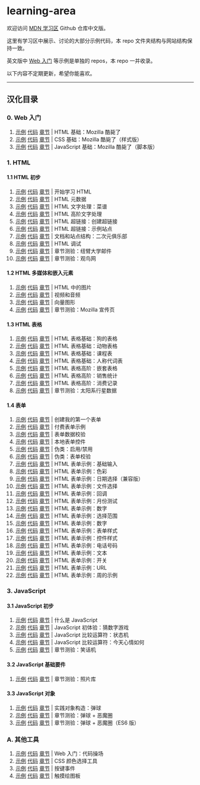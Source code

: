 # learning-area

欢迎访问 [MDN 学习区](https://developer.mozilla.org/zh-CN/docs/Learn) Github 仓库中文版。

这里有学习区中展示、讨论的大部分示例代码，本 repo 文件夹结构与网站结构保持一致。

英文版中 [Web 入门](https://developer.mozilla.org/zh-CN/docs/Learn/Getting_started_with_the_web) 等示例是单独的 repos，本 repo 一并收录。

以下内容不定期更新，希望你能喜欢。

---

## 汉化目录

### 0. Web 入门

1. [示例](https://roy-tian.github.io/learning-area/extras/getting-started-web/beginner-html-site)
   [代码](https://github.com/roy-tian/learning-area/tree/master/extras/getting-started-web/beginner-html-site)
   [章节](https://developer.mozilla.org/zh-CN/docs/Learn/Getting_started_with_the_web/HTML_basics) |
   HTML 基础：Mozilla 酷毙了
2. [示例](https://roy-tian.github.io/learning-area/extras/getting-started-web/beginner-html-site-styled)
   [代码](https://github.com/roy-tian/learning-area/tree/master/extras/getting-started-web/beginner-html-site-styled)
   [章节](https://developer.mozilla.org/zh-CN/docs/Learn/Getting_started_with_the_web/CSS_basics) |
   CSS 基础：Mozilla 酷毙了（样式版）
3. [示例](https://roy-tian.github.io/learning-area/extras/getting-started-web/beginner-html-site-scripted)
   [代码](https://github.com/roy-tian/learning-area/tree/master/extras/getting-started-web/beginner-html-site-scripted)
   [章节](https://developer.mozilla.org/zh-CN/docs/Learn/Getting_started_with_the_web/JavaScript_basics) |
   JavaScript 基础：Mozilla 酷毙了（脚本版）

### 1. HTML

#### 1.1 HTML 初步

1. [示例](https://roy-tian.github.io/learning-area/html/introduction-to-html/getting-started)
   [代码](https://github.com/roy-tian/learning-area/tree/master/html/introduction-to-html/getting-started)
   [章节](https://developer.mozilla.org/zh-CN/docs/Learn/HTML/Introduction_to_HTML/Getting_started) |
   开始学习 HTML
2. [示例](https://roy-tian.github.io/learning-area/html/introduction-to-html/the-html-head/css-and-js.html)
   [代码](https://github.com/roy-tian/learning-area/tree/master/html/introduction-to-html/the-html-head/css-and-js.html)
   [章节](https://developer.mozilla.org/zh-CN/docs/Learn/HTML/Introduction_to_HTML/The_head_metadata_in_HTML) |
   HTML 元数据
3. [示例](https://roy-tian.github.io/learning-area/html/introduction-to-html/html-text-formatting/text-complete.html)
   [代码](https://github.com/roy-tian/learning-area/tree/master/html/introduction-to-html/html-text-formatting/text-complete.html)
   [章节](https://developer.mozilla.org/zh-CN/docs/Learn/HTML/Introduction_to_HTML/HTML_text_fundamentals) |
   HTML 文字处理：菜谱
4. [示例](https://roy-tian.github.io/learning-area/html/introduction-to-html/advanced-text-formatting/other-semantics.html)
   [代码](https://github.com/roy-tian/learning-area/tree/master/html/introduction-to-html/advanced-text-formatting/)
   [章节](https://developer.mozilla.org/zh-CN/docs/Learn/HTML/Introduction_to_HTML/Advanced_text_formatting) |
   HTML 高阶文字处理
5. [示例](https://roy-tian.github.io/learning-area/html/introduction-to-html/creating-hyperlinks)
   [代码](https://github.com/roy-tian/learning-area/tree/master/html/introduction-to-html/creating-hyperlinks)
   [章节](https://developer.mozilla.org/zh-CN/docs/Learn/HTML/Introduction_to_HTML/Creating_hyperlinks) |
   HTML 超链接：创建超链接
6. [示例](https://roy-tian.github.io/learning-area/html/introduction-to-html/navigation-menu-marked-up)
   [代码](https://github.com/roy-tian/learning-area/tree/master/html/introduction-to-html/navigation-menu-marked-up)
   [章节](https://developer.mozilla.org/zh-CN/docs/Learn/HTML/Introduction_to_HTML/Creating_hyperlinks) |
   HTML 超链接：示例站点
7. [示例](https://roy-tian.github.io/learning-area/html/introduction-to-html/document-and-website-structure)
   [代码](https://github.com/roy-tian/learning-area/tree/master/html/introduction-to-html/document-and-website-structure)
   [章节](https://developer.mozilla.org/zh-CN/docs/learn/HTML/Introduction_to_HTML/文件和网站结构) |
   文档和站点结构：二次元俱乐部
8. [示例](https://roy-tian.github.io/learning-area/html/introduction-to-html/debugging-html/debug-example.html)
   [代码](https://github.com/roy-tian/learning-area/tree/master/html/introduction-to-html/debugging-html)
   [章节](https://developer.mozilla.org/zh-CN/docs/Learn/HTML/Introduction_to_HTML/Debugging_HTML) |
   HTML 调试
9. [示例](https://roy-tian.github.io/learning-area/html/introduction-to-html/marking-up-a-letter-finished)
   [代码](https://github.com/roy-tian/learning-area/tree/master/html/introduction-to-html/marking-up-a-letter-finished)
   [章节](https://developer.mozilla.org/zh-CN/docs/Learn/HTML/Introduction_to_HTML) |
   章节测验：纽臂大学邮件
10. [示例](https://roy-tian.github.io/learning-area/html/introduction-to-html/structuring-a-page-of-content-finished)
    [代码](https://github.com/roy-tian/learning-area/tree/master/html/introduction-to-html/structuring-a-page-of-content-finished)
    [章节](https://developer.mozilla.org/zh-CN/docs/Learn/HTML/Introduction_to_HTML/Structuring_a_page_of_content) |
    章节测验：观鸟网

#### 1.2 HTML 多媒体和嵌入元素

1. [示例](https://roy-tian.github.io/learning-area/html/multimedia-and-embedding/images-in-html)
   [代码](https://github.com/roy-tian/learning-area/tree/master/html/multimedia-and-embedding/images-in-html)
   [章节](https://developer.mozilla.org/zh-CN/docs/Learn/HTML/Multimedia_and_embedding/Images_in_HTML) |
   HTML 中的图片
2. [示例](https://roy-tian.github.io/learning-area/html/multimedia-and-embedding/video-and-audio-content/extra-video-features.html)
   [代码](https://github.com/roy-tian/learning-area/tree/master/html/multimedia-and-embedding/video-and-audio-content)
   [章节](https://developer.mozilla.org/zh-CN/docs/Learn/HTML/Multimedia_and_embedding/Video_and_audio_content) |
   视频和音频
3. [示例](https://roy-tian.github.io/learning-area/html/multimedia-and-embedding/adding-vector-graphics-to-the-web/vector-versus-raster.html)
   [代码](https://github.com/roy-tian/learning-area/tree/master/html/multimedia-and-embedding/adding-vector-graphics-to-the-web)
   [章节](https://developer.mozilla.org/zh-CN/docs/Learn/HTML/Multimedia_and_embedding/Adding_vector_graphics_to_the_Web) |
   向量图形
4. [示例](https://roy-tian.github.io/learning-area/html/multimedia-and-embedding/mdn-splash-page-finished)
   [代码](https://github.com/roy-tian/learning-area/tree/master/html/multimedia-and-embedding/mdn-splash-page-finished)
   [章节](https://developer.mozilla.org/zh-CN/docs/Learn/HTML/Multimedia_and_embedding/Mozilla_splash_page) |
   章节测验：Mozilla 宣传页

#### 1.3 HTML 表格

1. [示例](https://roy-tian.github.io/learning-area/html/tables/basic/dogs-table-fixed.html)
   [代码](https://github.com/roy-tian/learning-area/tree/master/html/tables/basic/dogs-table-fixed.html)
   [章节](https://developer.mozilla.org/zh-CN/docs/Learn/HTML/Tables/Basics) |
   HTML 表格基础：狗的表格
2. [示例](https://roy-tian.github.io/learning-area/html/tables/basic/animals-table-fixed.html)
   [代码](https://github.com/roy-tian/learning-area/tree/master/html/tables/basic/animals-table-fixed.html)
   [章节](https://developer.mozilla.org/zh-CN/docs/Learn/HTML/Tables/Basics) |
   HTML 表格基础：动物表格
3. [示例](https://roy-tian.github.io/learning-area/html/tables/basic/timetable-fixed.html)
   [代码](https://github.com/roy-tian/learning-area/tree/master/html/tables/basic/timetable-fixed.html)
   [章节](https://developer.mozilla.org/zh-CN/docs/Learn/HTML/Tables/Basics) |
   HTML 表格基础：课程表
4. [示例](https://roy-tian.github.io/learning-area/html/tables/basic/personal-pronouns-styled.html)
   [代码](https://github.com/roy-tian/learning-area/tree/master/html/tables/basic/personal-pronouns-styled.html)
   [章节](https://developer.mozilla.org/zh-CN/docs/Learn/HTML/Tables/Basics) |
   HTML 表格基础：人称代词表
5. [示例](https://roy-tian.github.io/learning-area/html/tables/advanced/nested-tables.html)
   [代码](https://github.com/roy-tian/learning-area/tree/master/html/tables/advanced/nested-tables.html)
   [章节](https://developer.mozilla.org/zh-CN/docs/Learn/HTML/Tables/Advanced) |
   HTML 表格高阶：嵌套表格
6. [示例](https://roy-tian.github.io/learning-area/html/tables/advanced/items-sold-headers.html)
   [代码](https://github.com/roy-tian/learning-area/tree/master/html/tables/advanced/personal-pronouns-styled.html)
   [章节](https://developer.mozilla.org/zh-CN/docs/Learn/HTML/Tables/Advanced) |
   HTML 表格高阶：销售统计
7. [示例](https://roy-tian.github.io/learning-area/html/tables/advanced/spending-record-finished.html)
   [代码](https://github.com/roy-tian/learning-area/tree/master/html/tables/advanced/spending-record-finished.html)
   [章节](https://developer.mozilla.org/zh-CN/docs/Learn/HTML/Tables/Advanced) |
   HTML 表格高阶：消费记录
8. [示例](https://roy-tian.github.io/learning-area/html/tables/assessment-finished/planets-data.html)
   [代码](https://github.com/roy-tian/learning-area/tree/master/html/tables/assessment-finished)
   [章节](https://developer.mozilla.org/zh-CN/docs/Learn/HTML/Tables/Structuring_planet_data) |
   章节测验：太阳系行星数据

#### 1.4 表单

1. [示例](https://roy-tian.github.io/learning-area/html/forms/your-first-HTML-form/first-form-styled.html)
   [代码](https://github.com/roy-tian/learning-area/tree/master/html/forms/your-first-HTML-form/first-form-styled.html)
   [章节](https://developer.mozilla.org/zh-CN/docs/Learn/HTML/Forms/Your_first_HTML_form) |
   创建我的第一个表单
2. [示例](https://roy-tian.github.io/learning-area/html/forms/html-form-structure/payment-form.html)
   [代码](https://github.com/roy-tian/learning-area/tree/master/html/forms/html-form-structure/payment-form.html)
   [章节](https://developer.mozilla.org/zh-CN/docs/Learn/HTML/Forms/Your_first_HTML_form) |
   付费表单示例
3. [示例](https://roy-tian.github.io/learning-area/html/forms/form-validation/full-example.html)
   [代码](https://github.com/roy-tian/learning-area/tree/master/html/forms/form-validation/full-example.html)
   [章节](https://developer.mozilla.org/zh-CN/docs/Learn/HTML/Forms/Data_form_validation) |
   表单数据校验
4. [示例](https://roy-tian.github.io/learning-area/html/forms/native-form-widgets/advanced-examples.html)
   [代码](https://github.com/roy-tian/learning-area/tree/master/html/forms/native-form-widgets/advanced-examples.html)
   [章节](https://developer.mozilla.org/zh-CN/docs/Learn/HTML/Forms) |
   本地表单控件
5. [示例](https://roy-tian.github.io/learning-area/html/forms/pseudo-classes/enabled-disabled-shipping.html)
   [代码](https://github.com/roy-tian/learning-area/tree/master/html/forms/pseudo-classes/enabled-disabled-shipping.html)
   [章节](https://developer.mozilla.org/zh-CN/docs/Learn/HTML/Forms) |
   伪类：启用/禁用
6. [示例](https://roy-tian.github.io/learning-area/html/forms/pseudo-classes/valid-invalid.html)
   [代码](https://github.com/roy-tian/learning-area/tree/master/html/forms/pseudo-classes/valid-invalid.html)
   [章节](https://developer.mozilla.org/zh-CN/docs/Learn/HTML/Forms) |
   伪类：表单校验
7. [示例](https://roy-tian.github.io/learning-area/html/forms/basic-input-examples/index.html)
   [代码](https://github.com/roy-tian/learning-area/tree/master/html/forms/basic-input-examples/index.html)
   [章节](https://developer.mozilla.org/zh-CN/docs/Learn/HTML/Forms) |
   HTML 表单示例：基础输入
8. [示例](https://roy-tian.github.io/learning-area/html/forms/color-example/index.html)
   [代码](https://github.com/roy-tian/learning-area/tree/master/html/forms/color-example/index.html)
   [章节](https://developer.mozilla.org/zh-CN/docs/Learn/HTML/Forms) |
   HTML 表单示例：色彩
9. [示例](https://roy-tian.github.io/learning-area/html/forms/datetime-local-picker-fallback/index.html)
   [代码](https://github.com/roy-tian/learning-area/tree/master/html/forms/datetime-local-picker-fallback/index.html)
   [章节](https://developer.mozilla.org/zh-CN/docs/Learn/HTML/Forms) |
   HTML 表单示例：日期选择（兼容版）
10. [示例](https://roy-tian.github.io/learning-area/html/forms/file-examples/file-example.html)
    [代码](https://github.com/roy-tian/learning-area/tree/master/html/forms/file-examples/file-example.html)
    [章节](https://developer.mozilla.org/zh-CN/docs/Learn/HTML/Forms) |
    HTML 表单示例：文件选择
11. [示例](https://roy-tian.github.io/learning-area/html/forms/indeterminate-example/)
    [代码](https://github.com/roy-tian/learning-area/tree/master/html/forms/indeterminate-example/index.html)
    [章节](https://developer.mozilla.org/zh-CN/docs/Learn/HTML/Forms) |
    HTML 表单示例：回调
12. [示例](https://roy-tian.github.io/learning-area/html/forms/month-examples/month-validation.html)
    [代码](https://github.com/roy-tian/learning-area/tree/master/html/forms/month-examples/month-validation.html)
    [章节](https://developer.mozilla.org/zh-CN/docs/Learn/HTML/Forms) |
    HTML 表单示例：月份测试
13. [示例](https://roy-tian.github.io/learning-area/html/forms/number-example/)
    [代码](https://github.com/roy-tian/learning-area/tree/master/html/forms/number-example/index.html)
    [章节](https://developer.mozilla.org/zh-CN/docs/Learn/HTML/Forms) |
    HTML 表单示例：数字
14. [示例](https://roy-tian.github.io/learning-area/html/forms/range-example/)
    [代码](https://github.com/roy-tian/learning-area/tree/master/html/forms/range-example/index.html)
    [章节](https://developer.mozilla.org/zh-CN/docs/Learn/HTML/Forms) |
    HTML 表单示例：选择范围
15. [示例](https://roy-tian.github.io/learning-area/html/forms/number-example/)
    [代码](https://github.com/roy-tian/learning-area/tree/master/html/forms/number-example/index.html)
    [章节](https://developer.mozilla.org/zh-CN/docs/Learn/HTML/Forms) |
    HTML 表单示例：数字
16. [示例](https://roy-tian.github.io/learning-area/html/forms/styling-examples/appearence-tester.html)
    [代码](https://github.com/roy-tian/learning-area/tree/master/html/forms/styling-examples/appearence-tester.html)
    [章节](https://developer.mozilla.org/zh-CN/docs/Learn/HTML/Forms) |
    HTML 表单示例：表单样式
17. [示例](https://roy-tian.github.io/learning-area/html/forms/styling-examples/ugly-controls.html)
    [代码](https://github.com/roy-tian/learning-area/tree/master/html/forms/styling-examples/ugly-controls.html)
    [章节](https://developer.mozilla.org/zh-CN/docs/Learn/HTML/Forms) |
    HTML 表单示例：控件样式
18. [示例](https://roy-tian.github.io/learning-area/html/forms/tel-example/)
    [代码](https://github.com/roy-tian/learning-area/tree/master/html/forms/tel-example/index.html)
    [章节](https://developer.mozilla.org/zh-CN/docs/Learn/HTML/Forms) |
    HTML 表单示例：电话号码
19. [示例](https://roy-tian.github.io/learning-area/html/forms/text-example/)
    [代码](https://github.com/roy-tian/learning-area/tree/master/html/forms/text-example/index.html)
    [章节](https://developer.mozilla.org/zh-CN/docs/Learn/HTML/Forms) |
    HTML 表单示例：文本
20. [示例](https://roy-tian.github.io/learning-area/html/forms/toggle-switch-example/)
    [代码](https://github.com/roy-tian/learning-area/tree/master/html/forms/toggle-switch-example/index.html)
    [章节](https://developer.mozilla.org/zh-CN/docs/Learn/HTML/Forms) |
    HTML 表单示例：开关
21. [示例](https://roy-tian.github.io/learning-area/html/forms/url-example/)
    [代码](https://github.com/roy-tian/learning-area/tree/master/html/forms/url-example/index.html)
    [章节](https://developer.mozilla.org/zh-CN/docs/Learn/HTML/Forms) |
    HTML 表单示例：URL
22. [示例](https://roy-tian.github.io/learning-area/html/forms/week-example/)
    [代码](https://github.com/roy-tian/learning-area/tree/master/html/forms/week-example/index.html)
    [章节](https://developer.mozilla.org/zh-CN/docs/Learn/HTML/Forms) |
    HTML 表单示例：周的示例

### 3. JavaScript

#### 3.1 JavaScript 初步

1. [示例](https://roy-tian.github.io/learning-area/javascript/introduction-to-js-1/what-is-js/javascript-label.html)
   [代码](https://github.com/roy-tian/learning-area/tree/master/javascript/introduction-to-js-1/what-is-js)
   [章节](https://developer.mozilla.org/zh-CN/docs/Learn/JavaScript/First_steps/What_is_JavaScript) |
   什么是 JavaScript
2. [示例](https://roy-tian.github.io/learning-area/javascript/introduction-to-js-1/first-splash/number-guessing-game.html)
   [代码](https://github.com/roy-tian/learning-area/tree/master/javascript/introduction-to-js-1/first-splash)
   [章节](https://developer.mozilla.org/zh-CN/docs/Learn/JavaScript/First_steps/A_first_splash) |
   JavaScript 初体验：猜数字游戏
3. [示例](https://roy-tian.github.io/learning-area/javascript/introduction-to-js-1/maths/conditional.html)
   [代码](https://github.com/roy-tian/learning-area/tree/master/javascript/introduction-to-js-1/maths/conditional.html)
   [章节](https://developer.mozilla.org/zh-CN/docs/Learn/JavaScript/First_steps/Math#比较运算符) |
   JavaScript 比较运算符：状态机
4. [示例](https://roy-tian.github.io/learning-area/javascript/introduction-to-js-1/maths/conditional2.html)
   [代码](https://github.com/roy-tian/learning-area/tree/master/javascript/introduction-to-js-1/maths/conditional2.html)
   [章节](https://developer.mozilla.org/zh-CN/docs/Learn/JavaScript/First_steps/Math#比较运算符) |
   JavaScript 比较运算符：今天心情如何
5. [示例](https://roy-tian.github.io/learning-area/javascript/introduction-to-js-1/assessment-finished)
   [代码](https://github.com/roy-tian/learning-area/tree/master/javascript/introduction-to-js-1/assessment-finished)
   [章节](https://developer.mozilla.org/zh-CN/docs/Learn/JavaScript/First_steps/Silly_story_generator) |
   章节测验：笑话机

#### 3.2 JavaScript 基础要件

1. [示例](https://roy-tian.github.io/learning-area/javascript/building-blocks/gallery)
   [代码](https://github.com/roy-tian/learning-area/tree/master/javascript/building-blocks/gallery)
   [章节](https://developer.mozilla.org/zh-CN/docs/learn/JavaScript/Building_blocks/相片走廊) |
   章节测验：照片库

#### 3.3 JavaScript 对象

1. [示例](https://roy-tian.github.io/learning-area/javascript/oojs/bouncing-balls)
   [代码](https://github.com/roy-tian/learning-area/tree/master/javascript/oojs/bouncing-balls)
   [章节](https://developer.mozilla.org/zh-CN/docs/Learn/JavaScript/Objects/Object_building_practice) |
   实践对象构造：弹球
2. [示例](https://roy-tian.github.io/learning-area/javascript/oojs/assessment)
   [代码](https://github.com/roy-tian/learning-area/tree/master/javascript/oojs/assessment)
   [章节](https://developer.mozilla.org/zh-CN/docs/Learn/JavaScript/Objects/向“弹跳球”演示程序添加新功能) |
   章节测验：弹球 + 恶魔圈
3. [示例](https://roy-tian.github.io/learning-area/javascript/oojs/assessment-es-class)
   [代码](https://github.com/roy-tian/learning-area/tree/master/javascript/oojs/assessment-es-class)
   [章节](https://developer.mozilla.org/zh-CN/docs/Learn/JavaScript/Objects/向“弹跳球”演示程序添加新功能) |
   章节测验：弹球 + 恶魔圈（ES6 版）

### A. 其他工具

1. [示例](https://roy-tian.github.io/learning-area/extras/tools/playable-code)
   [代码](https://github.com/roy-tian/learning-area/tree/master/extras/tools/playable-code)
   [章节](https://developer.mozilla.org/zh-CN/docs/Learn/Getting_started_with_the_web/HTML_basics) |
   Web 入门：代码操场
2. [示例](https://roy-tian.github.io/learning-area/extras/tools/color-picker)
   [代码](https://github.com/roy-tian/learning-area/tree/master/extras/tools/color-picker)
   [章节](https://developer.mozilla.org/zh-CN/docs/Web/CSS/CSS_Colors/Color_picker_tool) |
   CSS 颜色选择工具
3. [示例](https://roy-tian.github.io/learning-area/extras/tools/key-event)
   [代码](https://github.com/roy-tian/learning-area/tree/master/extras/tools/key-event)
   [章节](https://developer.mozilla.org/zh-CN/docs/Web/API/KeyboardEvent/key) |
   按键事件
4. [示例](https://roy-tian.github.io/learning-area/extras/tools/touch-paint)
   [代码](https://github.com/roy-tian/learning-area/tree/master/extras/tools/touch-paint)
   [章节](https://developer.mozilla.org/zh-CN/docs/Web/API/Touch_events) |
   触摸绘图板

